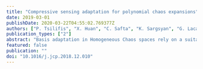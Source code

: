 ```yaml
---
title: "Compressive sensing adaptation for polynomial chaos expansions"
date: 2019-03-01
publishDate: 2020-03-22T04:55:02.769377Z
authors: ["P. Tsilifis", "X. Huan", "C. Safta", "K. Sargsyan", "G. Lacaze", "J. C. Oefelein", "H. N. Najm", "R. G. Ghanem"]
publication_types: ["2"]
abstract: "Basis adaptation in Homogeneous Chaos spaces rely on a suitable rotation of the underlying Gaussian germ. Several rotations have been proposed in the literature resulting in adaptations with different convergence properties. In this paper we present a new adaptation mechanism that builds on compressive sensing algorithms, resulting in a reduced polynomial chaos approximation with optimal sparsity. The developed adaptation algorithm consists of a two-step optimization procedure that computes the optimal coefficients and the input projection matrix of a low dimensional chaos expansion with respect to an optimally rotated basis. We demonstrate the attractive features of our algorithm through several numerical examples including the application on Large-Eddy Simulation (LES) calculations of turbulent combustion in a HIFiRE scramjet engine."
featured: false
publication: ""
doi: "10.1016/j.jcp.2018.12.010"
---
```


